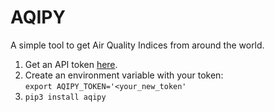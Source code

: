 # AQIPY  

A simple tool to get Air Quality Indices from around the world.

1. Get an API token [here](https://aqicn.org/data-platform/token/#/).    
2. Create an environment variable with your token:    
`export AQIPY_TOKEN='<your_new_token'`    
3. `pip3 install aqipy`
